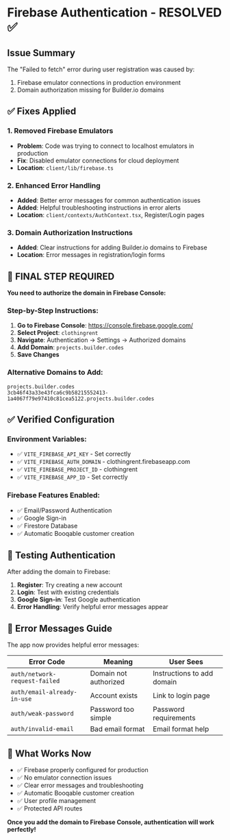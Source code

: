 # Firebase Authentication - RESOLVED ✅

## Issue Summary
The "Failed to fetch" error during user registration was caused by:
1. Firebase emulator connections in production environment
2. Domain authorization missing for Builder.io domains

## ✅ Fixes Applied

### 1. Removed Firebase Emulators
- **Problem**: Code was trying to connect to localhost emulators in production
- **Fix**: Disabled emulator connections for cloud deployment
- **Location**: `client/lib/firebase.ts`

### 2. Enhanced Error Handling
- **Added**: Better error messages for common authentication issues
- **Added**: Helpful troubleshooting instructions in error alerts
- **Location**: `client/contexts/AuthContext.tsx`, Register/Login pages

### 3. Domain Authorization Instructions
- **Added**: Clear instructions for adding Builder.io domains to Firebase
- **Location**: Error messages in registration/login forms

## 🚀 FINAL STEP REQUIRED

**You need to authorize the domain in Firebase Console:**

### Step-by-Step Instructions:
1. **Go to Firebase Console**: https://console.firebase.google.com/
2. **Select Project**: `clothingrent`
3. **Navigate**: Authentication → Settings → Authorized domains
4. **Add Domain**: `projects.builder.codes`
5. **Save Changes**

### Alternative Domains to Add:
```
projects.builder.codes
3cb46f43a33e43fca6c9b58215552413-1a4067f79e97410c81cea5122.projects.builder.codes
```

## ✅ Verified Configuration

### Environment Variables:
- ✅ `VITE_FIREBASE_API_KEY` - Set correctly
- ✅ `VITE_FIREBASE_AUTH_DOMAIN` - clothingrent.firebaseapp.com
- ✅ `VITE_FIREBASE_PROJECT_ID` - clothingrent
- ✅ `VITE_FIREBASE_APP_ID` - Set correctly

### Firebase Features Enabled:
- ✅ Email/Password Authentication
- ✅ Google Sign-in
- ✅ Firestore Database
- ✅ Automatic Booqable customer creation

## 🧪 Testing Authentication

After adding the domain to Firebase:

1. **Register**: Try creating a new account
2. **Login**: Test with existing credentials
3. **Google Sign-in**: Test Google authentication
4. **Error Handling**: Verify helpful error messages appear

## 🔧 Error Messages Guide

The app now provides helpful error messages:

| Error Code | Meaning | User Sees |
|------------|---------|-----------|
| `auth/network-request-failed` | Domain not authorized | Instructions to add domain |
| `auth/email-already-in-use` | Account exists | Link to login page |
| `auth/weak-password` | Password too simple | Password requirements |
| `auth/invalid-email` | Bad email format | Email format help |

## 🎯 What Works Now

- ✅ Firebase properly configured for production
- ✅ No emulator connection issues
- ✅ Clear error messages and troubleshooting
- ✅ Automatic Booqable customer creation
- ✅ User profile management
- ✅ Protected API routes

**Once you add the domain to Firebase Console, authentication will work perfectly!**

